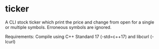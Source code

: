 # ticker
A CLI stock ticker which print the price and change from open for a single or multiple symbols. Erroneous symbols are ignored.

Requirements: Compile using C++ Standard 17 (-std=c++17) and libcurl (-lcurl)

